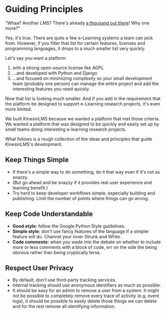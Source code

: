 # Guiding Principles

"Whaa? Another LMS? There's
already [a thousand out there](https://elearningindustry.com/directory/software-categories/learning-management-systems)!
Why one more?"

Yes, it's true. There are quite a few e-Learning systems a team can pick from. However, if you filter that list for
certain
features, licenses and programming languages, it drops to a much smaller list very quickly.

Let's say you want a platform

1. with a strong open-source license like AGPL
2. ...and developed with Python and Django
3. ...and focused on minimizing complexity so your small development team (probably one person) can manage the entire
   project and add the interesting features you need quickly.

Now that list is looking much smaller. And if you add in the requirement that the platform be designed to support
e-Learning
research projects, it's even more limited.

We built KinesinLMS because we wanted a platform that met those criteria. We wanted a platform that was
designed to be quickly and easily set up by small teams doing interesting e-learning research projects.

What follows is a rough collection of the ideas and principles that guide KinesinLMS's development.

## Keep Things Simple

- If there's a simple way to do something, do it that way even if it's not as snazzy.
- (But go ahead and be snazzy if it provides real user experience and learning benefit.)
- Try hard to keep developer workflows simple, especially building and publishing. Limit the number of
  points where things can go wrong.

## Keep Code Understandable

- **Good style:** follow the Google Python Style guidelines.
- **Simple style:** don't use fancy features of the language if a simpler feature will do. Channel your inner Strunk and
  White.
- **Code comments:** when you wade into the debate on whether to include more or less comments with a block of code, err
  on the side the being obvious rather than being cryptically terse.

## Respect User Privacy

- By default, don't use third-party tracking services.
- Internal tracking should use anonymous identifiers as much as possible.
- It should be easy for an admin to remove a user from a system. It might not be possible to completely remove every
  trace of activity (e.g. event logs), it should be possible to easily delete those things we can delete and for the
  rest remove all identifying information.
